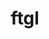 ---
title: "ftgl"
layout: cache
categories: [package, develop]
meta: {"compilers": ["gcc@11.4.0"], "num_specs": 16, "num_specs_by_stack": {"hep": 16, "root": 16}, "oss": ["ubuntu22.04"], "platforms": ["linux"], "stacks": ["hep", "root"], "targets": ["x86_64_v3"], "versions": ["2.4.0"]}
spec_details: [{"compiler": "gcc@11.4.0", "hash": "2hhldwugnoc645qg5g3h2asnkuv772rc", "os": "ubuntu22.04", "platform": "linux", "size": "-", "stacks": ["hep", "root"], "target": "x86_64_v3", "variants": ["build_system=cmake", "build_type=Release", "generator=make", "~ipo", "patches:=001908e", "+shared"], "versions": ["2.4.0"]}, {"compiler": "gcc@11.4.0", "hash": "5enewo76j2gkyn6kodvh42uuk4wet5pn", "os": "ubuntu22.04", "platform": "linux", "size": "-", "stacks": ["hep", "root"], "target": "x86_64_v3", "variants": ["build_system=cmake", "build_type=Release", "generator=make", "~ipo", "patches:=001908e", "+shared"], "versions": ["2.4.0"]}, {"compiler": "gcc@11.4.0", "hash": "5sdkpcc2ssvvixs64ozz6nvopqvhpykc", "os": "ubuntu22.04", "platform": "linux", "size": "-", "stacks": ["hep", "root"], "target": "x86_64_v3", "variants": ["build_system=cmake", "build_type=Release", "generator=make", "~ipo", "patches:=001908e", "+shared"], "versions": ["2.4.0"]}, {"compiler": "gcc@11.4.0", "hash": "6j6gu6w5rkkg4hfvuly72ktcss6icala", "os": "ubuntu22.04", "platform": "linux", "size": "-", "stacks": ["hep", "root"], "target": "x86_64_v3", "variants": ["build_system=cmake", "build_type=Release", "generator=make", "~ipo", "patches:=001908e", "+shared"], "versions": ["2.4.0"]}, {"compiler": "gcc@11.4.0", "hash": "ct5uslttjpdrmx467q7b3uvwaqezpuob", "os": "ubuntu22.04", "platform": "linux", "size": "-", "stacks": ["hep", "root"], "target": "x86_64_v3", "variants": ["build_system=cmake", "build_type=Release", "generator=make", "~ipo", "patches:=001908e", "+shared"], "versions": ["2.4.0"]}, {"compiler": "gcc@11.4.0", "hash": "eggvuchhk6y73bhuv4d2oc2armhdsr6r", "os": "ubuntu22.04", "platform": "linux", "size": "-", "stacks": ["hep", "root"], "target": "x86_64_v3", "variants": ["build_system=cmake", "build_type=Release", "generator=make", "~ipo", "patches:=001908e", "+shared"], "versions": ["2.4.0"]}, {"compiler": "gcc@11.4.0", "hash": "jgvushyynubky7lpgeyrg5b3a2gs5244", "os": "ubuntu22.04", "platform": "linux", "size": "-", "stacks": ["hep", "root"], "target": "x86_64_v3", "variants": ["build_system=cmake", "build_type=Release", "generator=make", "~ipo", "patches:=001908e", "+shared"], "versions": ["2.4.0"]}, {"compiler": "gcc@11.4.0", "hash": "k6nr5rfhftash75moc4udhnsoj7qd5g2", "os": "ubuntu22.04", "platform": "linux", "size": "-", "stacks": ["hep", "root"], "target": "x86_64_v3", "variants": ["build_system=cmake", "build_type=Release", "generator=make", "~ipo", "patches:=001908e", "+shared"], "versions": ["2.4.0"]}, {"compiler": "gcc@11.4.0", "hash": "lfzvhnbmnmb6ne5k6xdv5w44go6emrn5", "os": "ubuntu22.04", "platform": "linux", "size": "-", "stacks": ["hep", "root"], "target": "x86_64_v3", "variants": ["build_system=cmake", "build_type=Release", "generator=make", "~ipo", "patches:=001908e", "+shared"], "versions": ["2.4.0"]}, {"compiler": "gcc@11.4.0", "hash": "nmfnq3nhqibnqs6gbpqzxfgmoaxgnyvv", "os": "ubuntu22.04", "platform": "linux", "size": "-", "stacks": ["hep", "root"], "target": "x86_64_v3", "variants": ["build_system=cmake", "build_type=Release", "generator=make", "~ipo", "patches:=001908e", "+shared"], "versions": ["2.4.0"]}, {"compiler": "gcc@11.4.0", "hash": "opo75v6iebjfrak5t47ink2gu7eur277", "os": "ubuntu22.04", "platform": "linux", "size": "-", "stacks": ["hep", "root"], "target": "x86_64_v3", "variants": ["build_system=cmake", "build_type=Release", "generator=make", "~ipo", "patches:=001908e", "+shared"], "versions": ["2.4.0"]}, {"compiler": "gcc@11.4.0", "hash": "rtzbkfg5j3zkemqmcahp2qsdgk5rzrhg", "os": "ubuntu22.04", "platform": "linux", "size": "-", "stacks": ["hep", "root"], "target": "x86_64_v3", "variants": ["build_system=cmake", "build_type=Release", "generator=make", "~ipo", "patches:=001908e", "+shared"], "versions": ["2.4.0"]}, {"compiler": "gcc@11.4.0", "hash": "t7zpdnf4r2uhkqxbeqxfasktzzkaifcu", "os": "ubuntu22.04", "platform": "linux", "size": "-", "stacks": ["hep", "root"], "target": "x86_64_v3", "variants": ["build_system=cmake", "build_type=Release", "generator=make", "~ipo", "patches:=001908e", "+shared"], "versions": ["2.4.0"]}, {"compiler": "gcc@11.4.0", "hash": "uykjhceboqxujenir6zff3rl7my5ssy5", "os": "ubuntu22.04", "platform": "linux", "size": "-", "stacks": ["hep", "root"], "target": "x86_64_v3", "variants": ["build_system=cmake", "build_type=Release", "generator=make", "~ipo", "patches:=001908e", "+shared"], "versions": ["2.4.0"]}, {"compiler": "gcc@11.4.0", "hash": "w3br4sha36pbhap4e4odjruv3n62av4k", "os": "ubuntu22.04", "platform": "linux", "size": "-", "stacks": ["hep", "root"], "target": "x86_64_v3", "variants": ["build_system=cmake", "build_type=Release", "generator=make", "~ipo", "patches:=001908e", "+shared"], "versions": ["2.4.0"]}, {"compiler": "gcc@11.4.0", "hash": "zqt3lm6qjc4fxw4ihcjizgtbh3fvkhb4", "os": "ubuntu22.04", "platform": "linux", "size": "-", "stacks": ["hep", "root"], "target": "x86_64_v3", "variants": ["build_system=cmake", "build_type=Release", "generator=make", "~ipo", "patches:=001908e", "+shared"], "versions": ["2.4.0"]}]
---